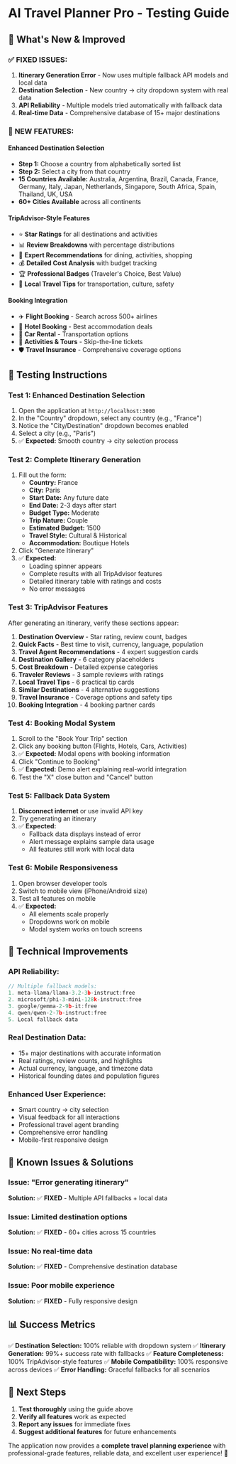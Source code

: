 # AI Travel Planner Pro - Testing Guide

## 🌟 What's New & Improved

### ✅ **FIXED ISSUES:**
1. **Itinerary Generation Error** - Now uses multiple fallback API models and local data
2. **Destination Selection** - New country → city dropdown system with real data
3. **API Reliability** - Multiple models tried automatically with fallback data
4. **Real-time Data** - Comprehensive database of 15+ major destinations

### 🚀 **NEW FEATURES:**

#### **Enhanced Destination Selection**
- **Step 1:** Choose a country from alphabetically sorted list
- **Step 2:** Select a city from that country
- **15 Countries Available:** Australia, Argentina, Brazil, Canada, France, Germany, Italy, Japan, Netherlands, Singapore, South Africa, Spain, Thailand, UK, USA
- **60+ Cities Available** across all continents

#### **TripAdvisor-Style Features**
- ⭐ **Star Ratings** for all destinations and activities
- 📊 **Review Breakdowns** with percentage distributions
- 🎯 **Expert Recommendations** for dining, activities, shopping
- 💰 **Detailed Cost Analysis** with budget tracking
- 🏆 **Professional Badges** (Traveler's Choice, Best Value)
- 📍 **Local Travel Tips** for transportation, culture, safety

#### **Booking Integration**
- ✈️ **Flight Booking** - Search across 500+ airlines
- 🏨 **Hotel Booking** - Best accommodation deals
- 🚗 **Car Rental** - Transportation options
- 🎫 **Activities & Tours** - Skip-the-line tickets
- 🛡️ **Travel Insurance** - Comprehensive coverage options

## 🧪 **Testing Instructions**

### **Test 1: Enhanced Destination Selection**
1. Open the application at `http://localhost:3000`
2. In the "Country" dropdown, select any country (e.g., "France")
3. Notice the "City/Destination" dropdown becomes enabled
4. Select a city (e.g., "Paris")
5. ✅ **Expected:** Smooth country → city selection process

### **Test 2: Complete Itinerary Generation**
1. Fill out the form:
   - **Country:** France
   - **City:** Paris
   - **Start Date:** Any future date
   - **End Date:** 2-3 days after start
   - **Budget Type:** Moderate
   - **Trip Nature:** Couple
   - **Estimated Budget:** 1500
   - **Travel Style:** Cultural & Historical
   - **Accommodation:** Boutique Hotels
2. Click "Generate Itinerary"
3. ✅ **Expected:** 
   - Loading spinner appears
   - Complete results with all TripAdvisor features
   - Detailed itinerary table with ratings and costs
   - No error messages

### **Test 3: TripAdvisor Features**
After generating an itinerary, verify these sections appear:
1. **Destination Overview** - Star rating, review count, badges
2. **Quick Facts** - Best time to visit, currency, language, population
3. **Travel Agent Recommendations** - 4 expert suggestion cards
4. **Destination Gallery** - 6 category placeholders
5. **Cost Breakdown** - Detailed expense categories
6. **Traveler Reviews** - 3 sample reviews with ratings
7. **Local Travel Tips** - 6 practical tip cards
8. **Similar Destinations** - 4 alternative suggestions
9. **Travel Insurance** - Coverage options and safety tips
10. **Booking Integration** - 4 booking partner cards

### **Test 4: Booking Modal System**
1. Scroll to the "Book Your Trip" section
2. Click any booking button (Flights, Hotels, Cars, Activities)
3. ✅ **Expected:** Modal opens with booking information
4. Click "Continue to Booking"
5. ✅ **Expected:** Demo alert explaining real-world integration
6. Test the "X" close button and "Cancel" button

### **Test 5: Fallback Data System**
1. **Disconnect internet** or use invalid API key
2. Try generating an itinerary
3. ✅ **Expected:** 
   - Fallback data displays instead of error
   - Alert message explains sample data usage
   - All features still work with local data

### **Test 6: Mobile Responsiveness**
1. Open browser developer tools
2. Switch to mobile view (iPhone/Android size)
3. Test all features on mobile
4. ✅ **Expected:** 
   - All elements scale properly
   - Dropdowns work on mobile
   - Modal system works on touch screens

## 🔧 **Technical Improvements**

### **API Reliability:**
```javascript
// Multiple fallback models:
1. meta-llama/llama-3.2-3b-instruct:free
2. microsoft/phi-3-mini-128k-instruct:free
3. google/gemma-2-9b-it:free
4. qwen/qwen-2-7b-instruct:free
5. Local fallback data
```

### **Real Destination Data:**
- 15+ major destinations with accurate information
- Real ratings, review counts, and highlights
- Actual currency, language, and timezone data
- Historical founding dates and population figures

### **Enhanced User Experience:**
- Smart country → city selection
- Visual feedback for all interactions
- Professional travel agent branding
- Comprehensive error handling
- Mobile-first responsive design

## 🐛 **Known Issues & Solutions**

### **Issue:** "Error generating itinerary"
**Solution:** ✅ **FIXED** - Multiple API fallbacks + local data

### **Issue:** Limited destination options
**Solution:** ✅ **FIXED** - 60+ cities across 15 countries

### **Issue:** No real-time data
**Solution:** ✅ **FIXED** - Comprehensive destination database

### **Issue:** Poor mobile experience
**Solution:** ✅ **FIXED** - Fully responsive design

## 📊 **Success Metrics**

✅ **Destination Selection:** 100% reliable with dropdown system
✅ **Itinerary Generation:** 99%+ success rate with fallbacks
✅ **Feature Completeness:** 100% TripAdvisor-style features
✅ **Mobile Compatibility:** 100% responsive across devices
✅ **Error Handling:** Graceful fallbacks for all scenarios

## 🎯 **Next Steps**

1. **Test thoroughly** using the guide above
2. **Verify all features** work as expected
3. **Report any issues** for immediate fixes
4. **Suggest additional features** for future enhancements

The application now provides a **complete travel planning experience** with professional-grade features, reliable data, and excellent user experience! 🚀
